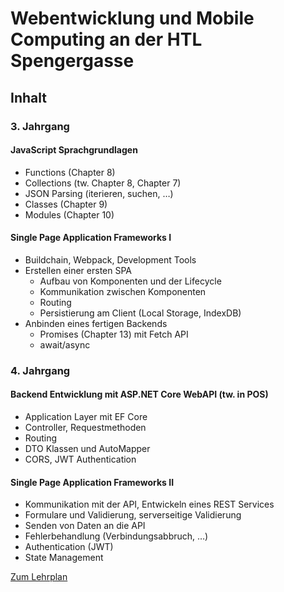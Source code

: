 # Webentwicklung und Mobile Computing an der HTL Spengergasse

## Inhalt 
### 3. Jahrgang

#### JavaScript Sprachgrundlagen
- Functions (Chapter 8)
- Collections (tw. Chapter 8, Chapter 7)
- JSON Parsing (iterieren, suchen, …)
- Classes (Chapter 9)
- Modules (Chapter 10)

#### Single Page Application Frameworks I
- Buildchain, Webpack, Development Tools
- Erstellen einer ersten SPA 
  - Aufbau von Komponenten und der Lifecycle
  - Kommunikation zwischen Komponenten
  - Routing
  - Persistierung am Client (Local Storage, IndexDB)
- Anbinden eines fertigen Backends 
  - Promises (Chapter 13) mit Fetch API
  - await/async
 
### 4. Jahrgang

#### Backend Entwicklung mit ASP.NET Core WebAPI (tw. in POS)
- Application Layer mit EF Core
- Controller, Requestmethoden
- Routing
- DTO Klassen und AutoMapper
- CORS, JWT Authentication

#### Single Page Application Frameworks II
- Kommunikation mit der API, Entwickeln eines REST Services
- Formulare und Validierung, serverseitige Validierung
- Senden von Daten an die API
- Fehlerbehandlung (Verbindungsabbruch, …)
- Authentication (JWT)
- State Management

[Zum Lehrplan](Lehrplan.md)
